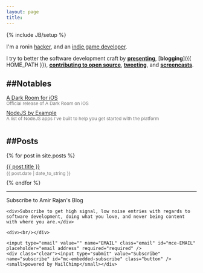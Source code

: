 ```yaml
---
layout: page
title:
---
```

{% include JB/setup %}

I'm a ronin <a href="http://www.paulgraham.com/hp.html">hacker</a>, and an <a href="http://amirrajan.net/games/">indie game developer</a>.<br />

I try to better the software development craft by [**presenting**](/about/), [**blogging**]({{ HOME_PATH }}), [**contributing to open source**](http://github.com/amirrajan), [**tweeting**](http://twitter.com/amirrajan), and [**screencasts**](/screencasts/).

##Notables
---

<div style="line-height: 15px; padding-bottom: 10px">
  <a href="{{ BASE_PATH }}/a-dark-room">A Dark Room for iOS</a>
  <br style="padding: 5px"/>
  <span style="color: #767676; font-size: 12px">Official release of A Dark Room on iOS</span>
</div>

<div style="line-height: 15px; padding-bottom: 10px">
  <a href="{{ BASE_PATH }}/nodejs-by-example">NodeJS by Example</a>
  <br style="padding: 5px"/>
  <span style="color: #767676; font-size: 12px">A list of NodeJS apps I've built to help you get started with the platform</span>
</div>

##Posts
---

{% for post in site.posts %}
  <div style="line-height: 13px; padding-bottom: 10px">
    <a style="display: block; margin-bottom: 5px;" href="{{ BASE_PATH }}{{ post.url }}">{{ post.title }}</a>
    <span style="color: #767676; font-size: 12px">{{ post.date | date_to_string }}</span>
  </div>
{% endfor %}

<hr /> <!-- put next entry above this line -->

<link href="//cdn-images.mailchimp.com/embedcode/slim-081711.css" rel="stylesheet" type="text/css"/>

<div id="mc_embed_signup">
  <form action="http://amirrajan.us8.list-manage.com/subscribe/post?u=61936e0179df5da623ee7cdb7&amp;id=f44fb947df"
      method="post" id="mc-embedded-subscribe-form" name="mc-embedded-subscribe-form" class="validate" target="_blank" novalidate="novalidate">
    <label for="mce-EMAIL">Subscribe to Amir Rajan's Blog</label>

    <div>Subscribe to get high signal, low noise entries with regards to software development, doing what you love, and never being content with where you are.</div>

    <div><br/></div>

    <input type="email" value="" name="EMAIL" class="email" id="mce-EMAIL" placeholder="email address" required="required" />
    <div class="clear"><input type="submit" value="Subscribe" name="subscribe" id="mc-embedded-subscribe" class="button" /> <small>powered by MailChimp</small></div>
  </form>
</div>
